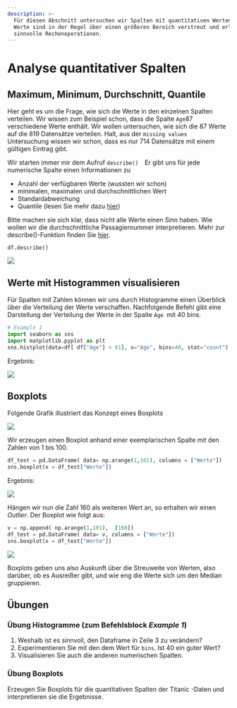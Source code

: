 ```yaml
---
description: >-
  Für diesen Abschnitt untersuchen wir Spalten mit quantitativen Werten. Die
  Werte sind in der Regel über einen größeren Bereich verstreut und erlauben
  sinnvolle Rechenoperationen.
---
```


# Analyse quantitativer Spalten

## Maximum, Minimum, Durchschnitt, Quantile

Hier geht es um die Frage, wie sich die Werte in den einzelnen Spalten verteilen. Wir wissen zum Beispiel schon, dass die Spalte `Age`87 verschiedene Werte enthält. Wir wollen untersuchen, wie sich die 87 Werte auf die 819 Datensätze verteilen. Halt, aus der `missing values` Untersuchung wissen wir schon, dass es nur 714 Datensätze mit einem gültigen Eintrag gibt.&#x20;

Wir starten immer mir dem Aufruf  `describe()  `Er gibt uns für jede numerische Spalte einen Informationen zu

* Anzahl der verfügbaren  Werte (wussten wir schon)
* minimalen, maximalen und durchschnittlichen Wert
* Standardabweichung
* Quantile (lesen Sie mehr dazu [hier](https://de.wikipedia.org/wiki/Empirisches\_Quantil#Spezielle\_Quantile))

Bitte machen sie sich klar, dass nicht alle Werte einen Sinn haben. Wie wollen wir die durchschnittliche Passagiernummer interpretieren.  Mehr zur describe()-Funktion finden Sie [hier](https://pandas.pydata.org/pandas-docs/stable/reference/api/pandas.DataFrame.describe.html).

```
df.describe()
```

![](<../../../.gitbook/assets/image (98) (1).png>)

## Werte mit Histogrammen visualisieren

Für Spalten mit Zahlen können wir uns durch Histogramme einen Überblick über die Verteilung der Werte verschaffen.  Nachfolgende Befehl gibt eine Darstellung der Verteilung der Werte in der Spalte `Age `mit 40 bins.

```python
# Example 1
import seaborn as sns
import matplotlib.pyplot as plt
sns.histplot(data=df[ df["Age"] < 81], x="Age", bins=40, stat="count")
```

Ergebnis:

![](<../../../.gitbook/assets/image (85).png>)

## Boxplots

Folgende Grafik illustriert das Konzept eines Boxplots

![](<../../../.gitbook/assets/image (50).png>)

Wir erzeugen einen Boxplot anhand einer exemplarischen Spalte mit den Zahlen von 1 bis 100.

```python
df_test = pd.DataFrame( data= np.arange(1,101), columns = ["Werte"])
sns.boxplot(x = df_test["Werte"])
```

Ergebnis:

![](<../../../.gitbook/assets/image (49).png>)

Hängen wir nun die Zahl 160 als weiteren Wert an, so erhalten wir einen _Outlier_. Der Boxplot wie folgt aus:

```python
v = np.append( np.arange(1,101),  [160])
df_test = pd.DataFrame( data= v, columns = ["Werte"])
sns.boxplot(x = df_test["Werte"])
```

![](<../../../.gitbook/assets/image (51).png>)

Boxplots geben uns also Auskunft über die Streuweite von Werten, also darüber, ob es Ausreißer gibt, und wie eng die Werte sich um den Median gruppieren.

## Übungen&#x20;

### Übung Histogramme (zum Befehlsblock _Example 1_)

1. Weshalb  ist es sinnvoll, den Dataframe in Zeile 3  zu verändern?
2. Experimentieren Sie mit den dem Wert für `bins`. Ist 40 ein guter Wert?
3. Visualisieren Sie auch die anderen numerischen Spalten.

### Übung Boxplots

Erzeugen Sie  Boxplots für die quantitativen Spalten der Titanic -Daten und interpretieren sie die Ergebnisse.

